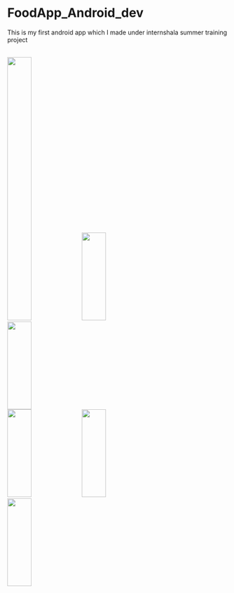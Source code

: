 # FoodApp_Android_dev
This is my first android app which I made under internshala summer training project<br>

<br>
<img src="https://user-images.githubusercontent.com/56409094/86173898-d2798080-bb74-11ea-88ed-92bfd5356c4e.jpeg" width="33%" height="600" style="display:inline">
<img src="https://user-images.githubusercontent.com/56409094/86173898-d2798080-bb74-11ea-88ed-92bfd5356c4e.jpeg" width="33%" height="200" style="display:inline">
<img src="https://user-images.githubusercontent.com/56409094/86173898-d2798080-bb74-11ea-88ed-92bfd5356c4e.jpeg" width="33%" height="200" style="display:inline">
<br>
<img src="https://user-images.githubusercontent.com/56409094/86173898-d2798080-bb74-11ea-88ed-92bfd5356c4e.jpeg" width="33%" height="200">
<img src="https://user-images.githubusercontent.com/56409094/86173898-d2798080-bb74-11ea-88ed-92bfd5356c4e.jpeg" width="33%" height="200">
<img src="https://user-images.githubusercontent.com/56409094/86173898-d2798080-bb74-11ea-88ed-92bfd5356c4e.jpeg" width="33%" height="200">
